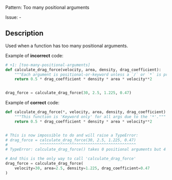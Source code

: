 Pattern: Too many positional arguments

Issue: -

## Description

Used when a function has too many positional arguments.

Example of **incorrect** code:

```python
# +1: [too-many-positional-arguments]
def calculate_drag_force(velocity, area, density, drag_coefficient):
    """Each argument is positional-or-keyword unless a `/` or `*` is present."""
    return 0.5 * drag_coefficient * density * area * velocity**2


drag_force = calculate_drag_force(30, 2.5, 1.225, 0.47)
```

Example of **correct** code:

```python
def calculate_drag_force(*, velocity, area, density, drag_coefficient):
    """This function is 'Keyword only' for all args due to the '*'."""
    return 0.5 * drag_coefficient * density * area * velocity**2


# This is now impossible to do and will raise a TypeError:
# drag_force = calculate_drag_force(30, 2.5, 1.225, 0.47)
#              ^^^^^^^^^^^^^^^^^^^^^^^^^^^^^^^^^^^^^^^^^^
# TypeError: calculate_drag_force() takes 0 positional arguments but 4 were given

# And this is the only way to call 'calculate_drag_force'
drag_force = calculate_drag_force(
    velocity=30, area=2.5, density=1.225, drag_coefficient=0.47
)
```
